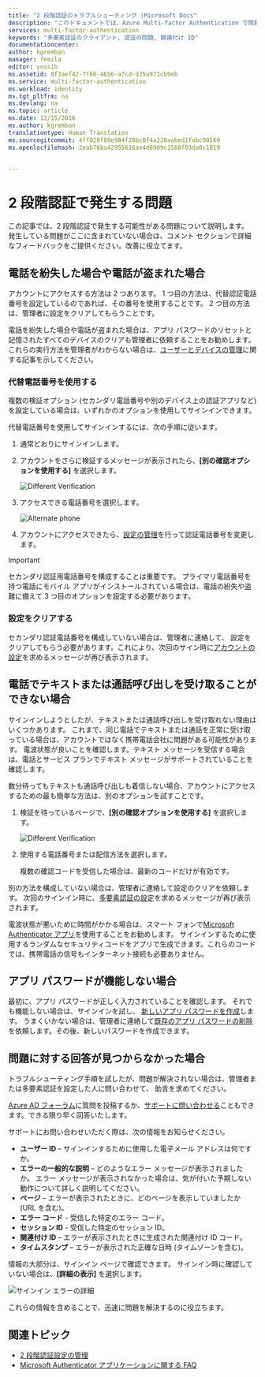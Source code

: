 ```yaml
---
title: "2 段階認証のトラブルシューティング |Microsoft Docs"
description: "このドキュメントでは、Azure Multi-factor Authentication で問題が発生した場合の処置に関する情報をユーザーに提供します。"
services: multi-factor-authentication
keywords: "多要素認証のクライアント, 認証の問題, 関連付け ID"
documentationcenter: 
author: kgremban
manager: femila
editor: yossib
ms.assetid: 8f3aef42-7f66-4656-a7cd-d25a971cb9eb
ms.service: multi-factor-authentication
ms.workload: identity
ms.tgt_pltfrm: na
ms.devlang: na
ms.topic: article
ms.date: 12/15/2016
ms.author: kgremban
translationtype: Human Translation
ms.sourcegitcommit: 4ff028f88e984f28bc0f4a228aabed1fabc90560
ms.openlocfilehash: 2eab76ba42955616ae4d6909c1568f03da0c1819


---
```

# <a name="having-trouble-with-two-step-verification"></a>2 段階認証で発生する問題
この記事では、2 段階認証で発生する可能性がある問題について説明します。 発生している問題がここに含まれていない場合は、コメント セクションで詳細なフィードバックをご提供ください。改善に役立てます。

## <a name="i-lost-my-phone-or-it-was-stolen"></a>電話を紛失した場合や電話が盗まれた場合
アカウントにアクセスする方法は 2 つあります。 1 つ目の方法は、代替認証電話番号を設定しているのであれば、その番号を使用することです。 2 つ目の方法は、管理者に設定をクリアしてもらうことです。

電話を紛失した場合や電話が盗まれた場合は、アプリ パスワードのリセットと記憶されたすべてのデバイスのクリアも管理者に依頼することをお勧めします。 これらの実行方法を管理者がわからない場合は、[ユーザーとデバイスの管理](../multi-factor-authentication-manage-users-and-devices.md)に関する記事を示してください。

### <a name="use-an-alternate-phone-number"></a>代替電話番号を使用する
複数の検証オプション (セカンダリ電話番号や別のデバイス上の認証アプリなど) を設定している場合は、いずれかのオプションを使用してサインインできます。

代替電話番号を使用してサインインするには、次の手順に従います。

1. 通常どおりにサインインします。
2. アカウントをさらに検証するメッセージが表示されたら、**[別の確認オプションを使用する]** を選択します。
   
    ![Different Verification](./media/multi-factor-authentication-end-user-manage/differentverification.png)
3. アクセスできる電話番号を選択します。
   
    ![Alternate phone](./media/multi-factor-authentication-end-user-manage/altphone2.png)
4. アカウントにアクセスできたら、[設定の管理](multi-factor-authentication-end-user-manage-settings.md)を行って認証電話番号を変更します。

> [!IMPORTANT]
> セカンダリ認証用電話番号を構成することは重要です。 プライマリ電話番号を持つ電話にモバイル アプリがインストールされている場合は、電話の紛失や盗難に備えて 3 つ目のオプションを設定する必要があります。   

### <a name="clear-your-settings"></a>設定をクリアする
セカンダリ認証電話番号を構成していない場合は、管理者に連絡して、 設定をクリアしてもらう必要があります。これにより、次回のサイン時に[アカウントの設定](multi-factor-authentication-end-user-first-time.md)を求めるメッセージが再び表示されます。

## <a name="i-am-not-receiving-a-text-or-call-on-my-phone"></a>電話でテキストまたは通話呼び出しを受け取ることができない場合
サインインしようとしたが、テキストまたは通話呼び出しを受け取れない理由はいくつかあります。 これまで、同じ電話でテキストまたは通話を正常に受け取っている場合は、アカウントではなく携帯電話会社に問題がある可能性があります。 電波状態が良いことを確認します。テキスト メッセージを受信する場合は、電話とサービス プランでテキスト メッセージがサポートされていることを確認します。

数分待ってもテキストも通話呼び出しも着信しない場合、アカウントにアクセスするための最も簡単な方法は、別のオプションを試すことです。

1. 検証を待っているページで、**[別の確認オプションを使用する]** を選択します。
   
    ![Different Verification](./media/multi-factor-authentication-end-user-troubleshoot/diff_option.png)
2. 使用する電話番号または配信方法を選択します。
   
    複数の確認コードを受信した場合は、最新のコードだけが有効です。

別の方法を構成していない場合は、管理者に連絡して設定のクリアを依頼します。 次回のサインイン時に、[多要素認証の設定](multi-factor-authentication-end-user-first-time.md)を求めるメッセージが再び表示されます。

電波状態が悪いために時間がかかる場合は、スマート フォンで[Microsoft Authenticator アプリ](microsoft-authenticator-app-how-to.md)を使用することをお勧めします。 サインインするために使用するランダムなセキュリティコードをアプリで生成できます。これらのコードでは、携帯電話の信号もインターネット接続も必要ありません。

## <a name="app-passwords-are-not-working"></a>アプリ パスワードが機能しない場合
最初に、アプリ パスワードが正しく入力されていることを確認します。  それでも機能しない場合は、サインインを試し、 [新しいアプリ パスワードを作成](multi-factor-authentication-end-user-app-passwords.md)します。  うまくいかない場合は、管理者に連絡して[既存のアプリ パスワードの削除](../multi-factor-authentication-manage-users-and-devices.md)を依頼します。その後、新しいパスワードを作成できます。

## <a name="i-didnt-find-an-answer-to-my-problem"></a>問題に対する回答が見つからなかった場合
トラブルシューティング手順を試したが、問題が解決されない場合は、管理者または多要素認証を設定した人に問い合わせて、 助言を求めてください。

[Azure AD フォーラム](https://social.msdn.microsoft.com/forums/azure/home?forum=WindowsAzureAD)に質問を投稿するか、[サポートに問い合わせる](https://support.microsoft.com/contactus)こともできます。できる限り早く回答いたします。

サポートにお問い合わせいただく際は、次の情報をお知らせください。

* **ユーザー ID** – サインインするために使用した電子メール アドレスは何ですか。
* **エラーの一般的な説明** – どのようなエラー メッセージが表示されましたか。  エラー メッセージが表示されなかった場合は、気が付いた予期しない動作について詳しく説明してください。
* **ページ** – エラーが表示されたときに、どのページを表示していましたか (URL を含む)。
* **エラー コード** - 受信した特定のエラー コード。
* **セッション ID** - 受信した特定のセッション ID。
* **関連付け ID** – エラーが表示されたときに生成された関連付け ID コード。
* **タイムスタンプ** – エラーが表示された正確な日時 (タイムゾーンを含む)。

情報の大部分は、サインイン ページで確認できます。 サインイン時に確認していない場合は、**[詳細の表示]** を選択します。

![サインイン エラーの詳細](./media/multi-factor-authentication-end-user-troubleshoot/view_details.png)

これらの情報を含めることで、迅速に問題を解決するのに役立ちます。

## <a name="related-topics"></a>関連トピック
* [2 段階認証設定の管理](multi-factor-authentication-end-user-manage-settings.md)  
* [Microsoft Authenticator アプリケーションに関する FAQ](microsoft-authenticator-app-faq.md)




<!--HONumber=Dec16_HO4-->


